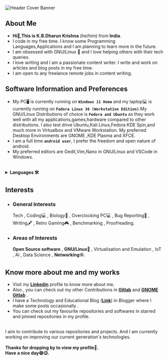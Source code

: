 ![Header Cover Banner](https://user-images.githubusercontent.com/26346867/145350510-4162a799-4035-463f-b85c-bd368b0312fd.png)
<!-- Header Cover Banner Image created using Canva -->
<h2><b>About Me</b></h2>
<ul>
  <li><b> Hi👋,This is K.B.Dharun Krishna</b> (he/him) from <b>India</b>.</li>
  <li>I code in my free time. I know some Programming Languages,Applications and I am planning to learn more in the future.</li>
  <li>I am obsessed with GNU/Linux 🐧 and I love helping others with their tech queries.</li>
  <li>I love writing and I am a passionate content writer. I write and work on articles and blog posts in my free time. </li>
  <li> I am open to any freelance remote jobs in content writing.</li>
 </ul>
<h2><b>Software Information and Preferences</b></h2>
<ul>
  <li>My PC🖥️ is currently running on <b><code>Windows 11 Home</code></b> and my laptop💻 is currently running on <b><code>Fedora Linux 36 (Workstation Edition)</code></b>.My GNU/Linux Distributions of choice is <b><code>Fedora and Ubuntu</code></b> as they work well with all my applications,games,hardware compared to other distributions. I also test drive Ubuntu,Kali Linux,Fedora KDE Spin,and much more in Virtualbox and VMware Workstation. My preferred Desktop Environments are GNOME ,KDE Plasma and XFCE.</li>
  <li>I am a full time <code><b>android user</b></code>, I prefer the freedom and open nature of android.</li>
  <li>My preferred editors are Gedit,Vim,Nano in GNU/Linux and VSCode in Windows.</li><br>
</ul>
<details>
<summary><b>Languages 🛠️</b></summary>
<ul>
  <li>HTML ✅</li>
  <li>CSS 📖</li>
  <li>C ✅</li>
  <li>C++ ✅</li>
  <li>Rust 📖</li>
</ul>
</details>
<h2>Interests</h2>
<ul>
 <li><h3>General Interests</h3>
Tech , Coding💻 , Biology🦠 , Overclocking PC💻 , Bug Reporting🐛 , Writing🖋️ , Retro Gaming🎮 , Benchmarking , Proofreading.
 </li>
<li><h3>Areas of Interests</h3>
<b>Open Source software</b> , <b>GNU/Linux🐧</b> , Virtualisation and Emulation , IoT , AI , Data Science , <b>Networking</b>🕸️. </li>
</ul>
<h2>Know more about me and my works</h2>
<ul>  
<li> Visit my <b><a href="https://www.linkedin.com/in/kbdk/">Linkedin</a></b> profile to know more about me.</li>
  <li> Also , you can check out my other Contributions in <b><a href="https://gitlab.com/kbdharun">Gitlab</a></b> and <b><a href="https://gitlab.gnome.org/kbdharun">GNOME Gitlab</a></b> .</li>
<li>I have a Technology and Educational Blog (<a href="https://kbdkblogs.blogspot.com"><b>Link</b></a>) in Blogger where I make some posts occasionally  .</li>
<li>You can check out my favourite repositories and softwares in starred and pinned repositories in my profile.</li><br>
</ul>

I aim to contribute to various repositories and projects. And I am currently working on improving our current generation's technologies.<br><br>
<b>Thanks for dropping by to view my profile🙂.<br>
Have a nice day😄😉.</b>

